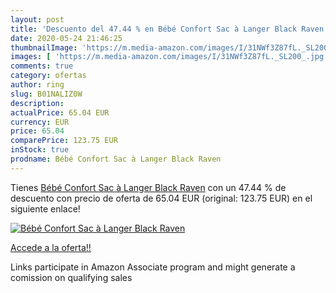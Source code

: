 ```yaml
---
layout: post
title: 'Descuento del 47.44 % en Bébé Confort Sac à Langer Black Raven'
date: 2020-05-24 21:46:25
thumbnailImage: 'https://m.media-amazon.com/images/I/31NWf3Z87fL._SL200_.jpg'
images: [ 'https://m.media-amazon.com/images/I/31NWf3Z87fL._SL200_.jpg' ]
comments: true
category: ofertas
author: ring
slug: B01NALIZ0W
description:
actualPrice: 65.04 EUR
currency: EUR
price: 65.04
comparePrice: 123.75 EUR
inStock: true
prodname: Bébé Confort Sac à Langer Black Raven
---
```


Tienes [Bébé Confort Sac à Langer Black Raven](https://www.amazon.fr/dp/B01NALIZ0W/?tag=tolees0d-21) con un 47.44 % de descuento con precio de oferta de 65.04 EUR (original: 123.75 EUR) en el siguiente enlace!

[![Bébé Confort Sac à Langer Black Raven](https://m.media-amazon.com/images/I/31NWf3Z87fL._SL200_.jpg)](https://www.amazon.fr/dp/B01NALIZ0W/?tag=tolees0d-21)

[Accede a la oferta!!](https://www.amazon.fr/dp/B01NALIZ0W/?tag=tolees0d-21)

Links participate in Amazon Associate program and might generate a comission on qualifying sales


